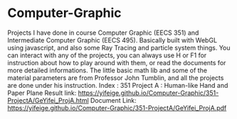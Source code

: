 # Computer-Graphic
Projects I have done in course Computer Graphic (EECS 351) and Intermediate Computer Graphic (EECS 495).
Basically built with WebGL using javascript, and also some Ray Tracing and particle system things.
You can interact with any of the projects, you can always use H or F1 for instruction about how to play around with them, or read the documents for more detailed informations.
The little basic math lib and some of the material parameters are from Professor John Tumblin, and all the projects are done under his instruction.
Index : 351 Project A : Human-like Hand and Paper Plane
Result link: https://yifeige.github.io/Computer-Graphic/351-ProjectA/GeYifei_ProjA.html
Document Link: https://yifeige.github.io/Computer-Graphic/351-ProjectA/GeYifei_ProjA.pdf
